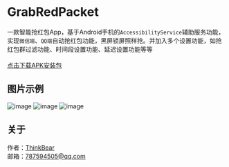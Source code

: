 # GrabRedPacket

一款智能抢红包App，基于Android手机的`AccessibilityService`辅助服务功能，实现`微信端`、`QQ端`自动抢红包功能，黑屏锁屏照样抢。并加入多个设置功能，如抢红包群过滤功能、时间段设置功能、延迟设置功能等等
<br>
<br>
[点击下载APK安装包](http://pan.baidu.com/s/1kVjnfNp)
<br>

## 图片示例

![image](https://github.com/ThinkBear/GrabRedPacket/blob/master/app/src/main/res/mipmap-xhdpi/logo.png)
![image](https://github.com/ThinkBear/GrabRedPacket/blob/master/.image/1.jpg)
![image](https://github.com/ThinkBear/GrabRedPacket/blob/master/.image/2.jpg)

## 关于

作者：[ThinkBear](https://github.com/ThinkBear) 
<br>
邮箱：[787594505@qq.com](mailto:787594505@qq.com)
